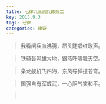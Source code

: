 ```yaml
---
title: 七律九三阅兵即感二
key: 2015.9.3
tags: 七律
categories: 律诗
---
```


<blockquote class="blockquote-center">我看阅兵血沸腾，昂头随唱红歌声。
</blockquote>
<blockquote class="blockquote-center">铁骑轰鸣雄大地，銀燕呼啸舞天空。
</blockquote>
<blockquote class="blockquote-center">枭龙舰机飞四海，东风导弹掠苍穹。
</blockquote>
<blockquote class="blockquote-center">国强自有军威武，一心胆气笑和平。
</blockquote>
<blockquote class="blockquote-center"></br>
</blockquote>
